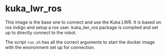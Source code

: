 # kuka_lwr_ros

This image is the base one to connect and use the Kuka LWR. It is based on ros indigo and setup a ros user. kuka_lwr_ros package is compiled and set up to directly connect to the robot.

The script ```run.sh``` has all the correct arguments to start the docker image with the environment set up for connection.